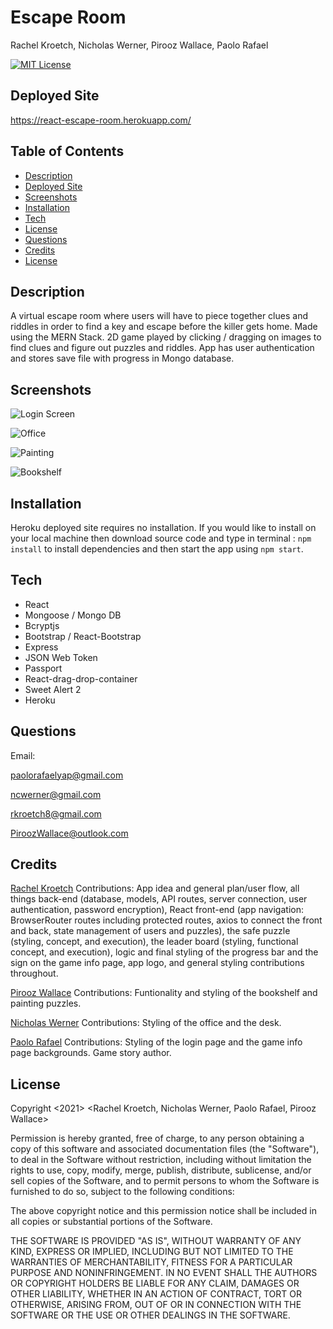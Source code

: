 # Escape Room
Rachel Kroetch, Nicholas Werner, Pirooz Wallace, Paolo Rafael

[![MIT License](https://img.shields.io/badge/license-MIT-blue.svg)](#license)


## Deployed Site

https://react-escape-room.herokuapp.com/

## Table of Contents
* [Description](#description)
* [Deployed Site](#deployed-site)
* [Screenshots](#screenshots)
* [Installation](#installation)
* [Tech](#tech)
* [License](#license)
* [Questions](#Questions)
* [Credits](#Credits)
* [License](#license)


## Description
A virtual escape room where users will have to piece together clues and riddles in order to find a key and escape before the killer gets home.  Made using the MERN Stack. 2D game played by clicking / dragging on images to find clues and figure out puzzles and riddles. App has user authentication and stores save file with progress in Mongo database.

## Screenshots

![Login Screen](escapeSample1.png)

![Office](escapeSample2.png)

![Painting](escapeSample3.png)

![Bookshelf](escapeSample4.png)

## Installation

Heroku deployed site requires no installation. If you would like to install on your local machine then download source code and type in terminal :
` npm install ` to install dependencies and then start the app using ` npm start `.  

## Tech

* React
* Mongoose / Mongo DB
* Bcryptjs
* Bootstrap / React-Bootstrap
* Express
* JSON Web Token
* Passport
* React-drag-drop-container
* Sweet Alert 2
* Heroku

## Questions

Email:

paolorafaelyap@gmail.com

ncwerner@gmail.com

rkroetch8@gmail.com

PiroozWallace@outlook.com


## Credits

[Rachel Kroetch](https://github.com/rekroetch)
Contributions: App idea and general plan/user flow, all things back-end (database, models, API routes, server connection, user authentication, password encryption), React front-end (app navigation: BrowserRouter routes including protected routes, axios to connect the front and back, state management of users and puzzles), the safe puzzle (styling, concept, and execution), the leader board (styling, functional concept, and execution), logic and final styling of the progress bar and the sign on the game info page, app logo, and general styling contributions throughout.

[Pirooz Wallace](https://github.com/attack-theoRy)
Contributions: Funtionality and styling of the bookshelf and painting puzzles.

[Nicholas Werner](https://github.com/ncwerner85)
Contributions: Styling of the office and the desk.

[Paolo Rafael](https://github.com/paolorafaelyap)
Contributions: Styling of the login page and the game info page backgrounds.  Game story author. 


## License 

Copyright <2021> <Rachel Kroetch, Nicholas Werner, Paolo Rafael, Pirooz Wallace>

Permission is hereby granted, free of charge, to any person obtaining a copy of this software and associated documentation files (the "Software"), to deal in the Software without restriction, including without limitation the rights to use, copy, modify, merge, publish, distribute, sublicense, and/or sell copies of the Software, and to permit persons to whom the Software is furnished to do so, subject to the following conditions:

The above copyright notice and this permission notice shall be included in all copies or substantial portions of the Software.

THE SOFTWARE IS PROVIDED "AS IS", WITHOUT WARRANTY OF ANY KIND, EXPRESS OR IMPLIED, INCLUDING BUT NOT LIMITED TO THE WARRANTIES OF MERCHANTABILITY, FITNESS FOR A PARTICULAR PURPOSE AND NONINFRINGEMENT. IN NO EVENT SHALL THE AUTHORS OR COPYRIGHT HOLDERS BE LIABLE FOR ANY CLAIM, DAMAGES OR OTHER LIABILITY, WHETHER IN AN ACTION OF CONTRACT, TORT OR OTHERWISE, ARISING FROM, OUT OF OR IN CONNECTION WITH THE SOFTWARE OR THE USE OR OTHER DEALINGS IN THE SOFTWARE.